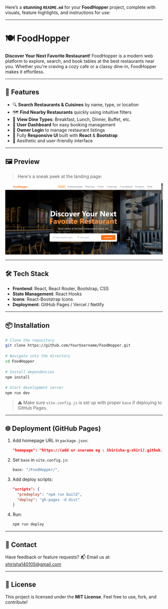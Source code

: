 Here’s a **stunning `README.md`** for your **FoodHopper** project, complete with visuals, feature highlights, and instructions for use:

---

# 🍽️ FoodHopper

**Discover Your Next Favorite Restaurant!**
FoodHopper is a modern web platform to explore, search, and book tables at the best restaurants near you. Whether you're craving a cozy cafe or a classy dine-in, FoodHopper makes it effortless.

---

## 🚀 Features

* 🔍 **Search Restaurants & Cuisines** by name, type, or location
* 🗺️ **Find Nearby Restaurants** quickly using intuitive filters
* 🧾 **View Dine Types**: Breakfast, Lunch, Dinner, Buffet, etc.
* 👤 **User Dashboard** for easy booking management
* 🔐 **Owner Login** to manage restaurant listings
* 📱 Fully **Responsive UI** built with **React** & **Bootstrap**
* 🎨 Aesthetic and user-friendly interface

---

## 🖼️ Preview

> Here's a sneak peek at the landing page:

![FoodHopper Landing Page](./image.png)

---

## 🛠️ Tech Stack

* **Frontend**: React, React Router, Bootstrap, CSS
* **State Management**: React Hooks
* **Icons**: React-Bootstrap Icons
* **Deployment**: GitHub Pages / Vercel / Netlify

---

## 📦 Installation

```bash
# Clone the repository
git clone https://github.com/YourUsername/FoodHopper.git

# Navigate into the directory
cd FoodHopper

# Install dependencies
npm install

# Start development server
npm run dev
```

> ⚠️ Make sure `vite.config.js` is set up with proper `base` if deploying to GitHub Pages.

---

## 🌐 Deployment (GitHub Pages)

1. Add homepage URL in `package.json`:

   ```json
   "homepage": "https://(add ur userame eg : Shirisha-g-shiri).github.io/FoodHopper"
   ```

2. Set `base` in `vite.config.js`:

   ```js
   base: "/FoodHopper/",
   ```

3. Add deploy scripts:

   ```json
   "scripts": {
     "predeploy": "npm run build",
     "deploy": "gh-pages -d dist"
   }
   ```

4. Run:

   ```bash
   npm run deploy
   ```

---

## 📧 Contact

Have feedback or feature requests?
📬 Email us at: shirisha140105@gmail.com

---

## 📄 License

This project is licensed under the **MIT License**.
Feel free to use, fork, and contribute!

